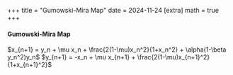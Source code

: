 +++
title = "Gumowski-Mira Map"
date = 2024-11-24
[extra]
math = true
+++


#### Gumowski-Mira Map
$x_{n+1} = y_n + \mu x_n + \frac{2(1-\mu)x_n^2}{1+x_n^2} + \alpha(1-\beta y_n^2)y_n$
$y_{n+1} = -x_n + \mu x_{n+1} + \frac{2(1-\mu)x_{n+1}^2}{1+x_{n+1}^2}$

